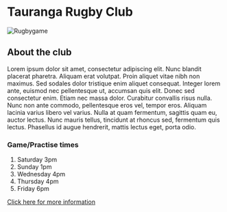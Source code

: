 # Tauranga Rugby Club
![Rugbygame](https://d2gg9evh47fn9z.cloudfront.net/800px_COLOURBOX4830875.jpg)


## About the club

Lorem ipsum dolor sit amet, consectetur adipiscing elit. Nunc blandit placerat pharetra. Aliquam erat volutpat. Proin aliquet vitae nibh non maximus. Sed sodales dolor tristique enim aliquet consequat. Integer lorem ante, euismod nec pellentesque ut, accumsan quis elit. Donec sed consectetur enim. Etiam nec massa dolor. Curabitur convallis risus nulla. Nunc non ante commodo, pellentesque eros vel, tempor eros. Aliquam lacinia varius libero vel varius. Nulla at quam fermentum, sagittis quam eu, auctor lectus. Nunc mauris tellus, tincidunt at rhoncus 
sed, fermentum quis lectus. Phasellus id augue hendrerit, mattis lectus eget, porta odio.

### Game/Practise times

1. Saturday 3pm
2. Sunday 1pm
3. Wednesday 4pm
4. Thursday 4pm
5. Friday 6pm

[Click here for more information](https://www.sporty.co.nz/tgasportssnr)

